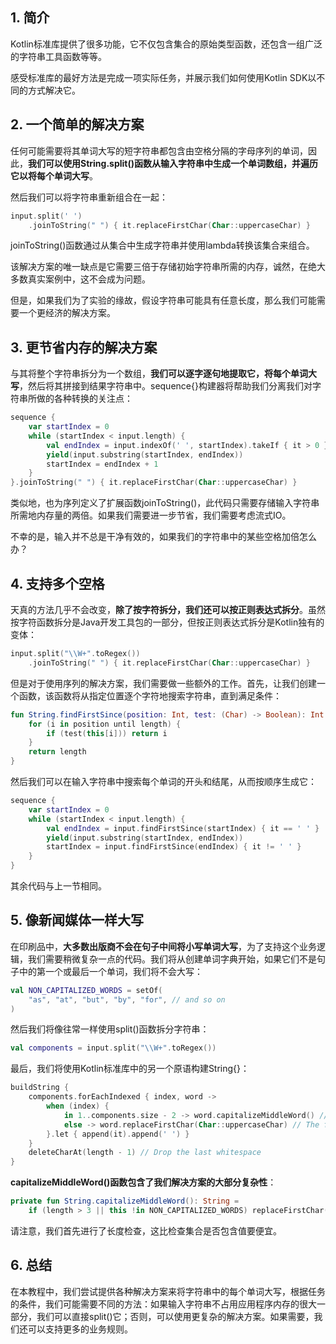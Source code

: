 ## 1. 简介

Kotlin标准库提供了很多功能，它不仅包含集合的原始类型函数，还包含一组广泛的字符串工具函数等等。

感受标准库的最好方法是完成一项实际任务，并展示我们如何使用Kotlin SDK以不同的方式解决它。

## 2. 一个简单的解决方案

任何可能需要将其单词大写的短字符串都包含由空格分隔的字母序列的单词，因此，**我们可以使用String.split()函数从输入字符串中生成一个单词数组，并遍历它以将每个单词大写**。

然后我们可以将字符串重新组合在一起：

```kotlin
input.split(' ')
    .joinToString(" ") { it.replaceFirstChar(Char::uppercaseChar) }
```

joinToString()函数通过从集合中生成字符串并使用lambda转换该集合来组合。

该解决方案的唯一缺点是它需要三倍于存储初始字符串所需的内存，诚然，在绝大多数真实案例中，这不会成为问题。

但是，如果我们为了实验的缘故，假设字符串可能具有任意长度，那么我们可能需要一个更经济的解决方案。

## 3. 更节省内存的解决方案

与其将整个字符串拆分为一个数组，**我们可以逐字逐句地提取它，将每个单词大写**，然后将其拼接到结果字符串中。sequence{}构建器将帮助我们分离我们对字符串所做的各种转换的关注点：

```kotlin
sequence {
    var startIndex = 0
    while (startIndex < input.length) {
        val endIndex = input.indexOf(' ', startIndex).takeIf { it > 0 } ?: input.length
        yield(input.substring(startIndex, endIndex))
        startIndex = endIndex + 1
    }
}.joinToString(" ") { it.replaceFirstChar(Char::uppercaseChar) }
```

类似地，也为序列定义了扩展函数joinToString()，此代码只需要存储输入字符串所需地内存量的两倍。如果我们需要进一步节省，我们需要考虑流式IO。

不幸的是，输入并不总是干净有效的，如果我们的字符串中的某些空格加倍怎么办？

## 4. 支持多个空格

天真的方法几乎不会改变，**除了按字符拆分，我们还可以按正则表达式拆分**。虽然按字符函数拆分是Java开发工具包的一部分，但按正则表达式拆分是Kotlin独有的变体：

```kotlin
input.split("\\W+".toRegex())
    .joinToString(" ") { it.replaceFirstChar(Char::uppercaseChar) }
```

但是对于使用序列的解决方案，我们需要做一些额外的工作。首先，让我们创建一个函数，该函数将从指定位置逐个字符地搜索字符串，直到满足条件：

```kotlin
fun String.findFirstSince(position: Int, test: (Char) -> Boolean): Int {
    for (i in position until length) {
        if (test(this[i])) return i
    }
    return length
}
```

然后我们可以在输入字符串中搜索每个单词的开头和结尾，从而按顺序生成它：

```kotlin
sequence {
    var startIndex = 0
    while (startIndex < input.length) {
        val endIndex = input.findFirstSince(startIndex) { it == ' ' }
        yield(input.substring(startIndex, endIndex))
        startIndex = input.findFirstSince(endIndex) { it != ' ' }
    }
}
```

其余代码与上一节相同。

## 5. 像新闻媒体一样大写

在印刷品中，**大多数出版商不会在句子中间将小写单词大写**，为了支持这个业务逻辑，我们需要稍微复杂一点的代码。我们将从创建单词字典开始，如果它们不是句子中的第一个或最后一个单词，我们将不会大写：

```kotlin
val NON_CAPITALIZED_WORDS = setOf(
    "as", "at", "but", "by", "for", // and so on
)
```

然后我们将像往常一样使用split()函数拆分字符串：

```kotlin
val components = input.split("\\W+".toRegex())
```

最后，我们将使用Kotlin标准库中的另一个原语构建String{}：

```kotlin
buildString {
    components.forEachIndexed { index, word ->
        when (index) {
            in 1..components.size - 2 -> word.capitalizeMiddleWord() // Some short auxiliary words aren't capitalized
            else -> word.replaceFirstChar(Char::uppercaseChar) // The first and the last words are always capitalized
        }.let { append(it).append(' ') }
    }
    deleteCharAt(length - 1) // Drop the last whitespace
}
```

**capitalizeMiddleWord()函数包含了我们解决方案的大部分复杂性**：

```kotlin
private fun String.capitalizeMiddleWord(): String =
    if (length > 3 || this !in NON_CAPITALIZED_WORDS) replaceFirstChar(Char::uppercaseChar) else this
```

请注意，我们首先进行了长度检查，这比检查集合是否包含值要便宜。

## 6. 总结

在本教程中，我们尝试提供各种解决方案来将字符串中的每个单词大写，根据任务的条件，我们可能需要不同的方法：如果输入字符串不占用应用程序内存的很大一部分，我们可以直接split()它；否则，可以使用更复杂的解决方案。如果需要，我们还可以支持更多的业务规则。
